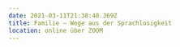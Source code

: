 ```yaml
---
date: 2021-03-11T21:38:48.369Z
title: Familie – Wege aus der Sprachlosigkeit
location: online über ZOOM
---
```

